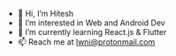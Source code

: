 - 👋 Hi, I’m Hitesh
- 👀 I’m interested in Web and Android Dev
- 🌱 I’m currently learning React.js & Flutter
- 📫 Reach me at lwni@protonmail.com

<!---
xobe19/xobe19 is a ✨ special ✨ repository because its `README.md` (this file) appears on your GitHub profile.
You can click the Preview link to take a look at your changes.
--->
